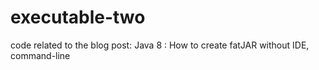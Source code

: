 # executable-two
code related to the blog post: Java 8 : How to create fatJAR without IDE, command-line

